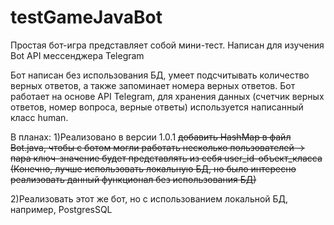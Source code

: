 # testGameJavaBot
Простая бот-игра представляет собой мини-тест. Написан для изучения Bot API мессенджера Telegram

Бот написан без использования БД, умеет подсчитывать количество верных ответов, а также запоминает номера верных ответов.
Бот работает на основе API Telegram, для хранения данных (счетчик верных ответов, номер вопроса, верные ответы) используется написанный класс human.

В планах:
1)Реализовано в версии 1.0.1
~~добавить HashMap в файл Bot.java, чтобы с ботом могли работать несколько пользователей -> пара ключ-значение будет представлять из себя user_id-объект_класса
(Конечно, лучше использовать локальную БД, но было интересно реализовать данный функционал без использования БД)~~

2)Реализовать этот же бот, но с использованием локальной БД, например, PostgresSQL

